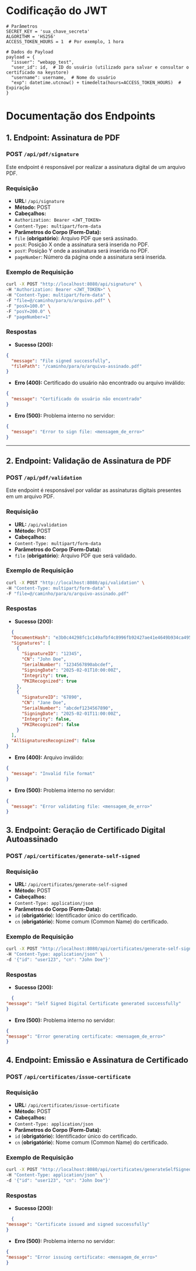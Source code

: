 # Codificação do JWT

```
# Parâmetros
SECRET_KEY = 'sua_chave_secreta'
ALGORITHM = 'HS256'
ACCESS_TOKEN_HOURS = 1  # Por exemplo, 1 hora

# Dados do Payload
payload = {
  "issuer": "webapp_test",
  "user_id": id,  # ID do usuário (utilizado para salvar e consultar o certificado na keystore)
  "username": username,  # Nome do usuário
  "exp": datetime.utcnow() + timedelta(hours=ACCESS_TOKEN_HOURS)  # Expiração
}

```

# Documentação dos Endpoints

## 1. Endpoint: Assinatura de PDF
### **POST** `/api/pdf/signature`

Este endpoint é responsável por realizar a assinatura digital de um arquivo PDF.

### **Requisição**
- **URL:** `/api/signature`
- **Método:** POST
- **Cabeçalhos:**
- `Authorization: Bearer <JWT_TOKEN>`
- `Content-Type: multipart/form-data`
- **Parâmetros do Corpo (Form-Data):**
- `file` (**obrigatório**): Arquivo PDF que será assinado.
- `posX`: Posição X onde a assinatura será inserida no PDF.
- `posY`: Posição Y onde a assinatura será inserida no PDF.
- `pageNumber`: Número da página onde a assinatura será inserida.

### **Exemplo de Requisição**
```bash
curl -X POST "http://localhost:8080/api/signature" \
-H "Authorization: Bearer <JWT_TOKEN>" \
-H "Content-Type: multipart/form-data" \
-F "file=@/caminho/para/o/arquivo.pdf" \
-F "posX=100.0" \
-F "posY=200.0" \
-F "pageNumber=1"
```

### **Respostas**
- **Sucesso (200):**
```json
{
  "message": "File signed successfully",
  "filePath": "/caminho/para/o/arquivo-assinado.pdf"
}
```
- **Erro (400):** Certificado do usuário não encontrado ou arquivo inválido:
```json
{
  "message": "Certificado do usuário não encontrado"
}
```
- **Erro (500):** Problema interno no servidor:
```json
{
  "message": "Error to sign file: <mensagem_de_erro>"
}
```

---

## 2. Endpoint: Validação de Assinatura de PDF
### **POST** `/api/pdf/validation`

Este endpoint é responsável por validar as assinaturas digitais presentes em um arquivo PDF.

### **Requisição**
- **URL:** `/api/validation`
- **Método:** POST
- **Cabeçalhos:**
- `Content-Type: multipart/form-data`
- **Parâmetros do Corpo (Form-Data):**
- `file` (**obrigatório**): Arquivo PDF que será validado.

### **Exemplo de Requisição**
```bash
curl -X POST "http://localhost:8080/api/validation" \
-H "Content-Type: multipart/form-data" \
-F "file=@/caminho/para/o/arquivo-assinado.pdf"
```

### **Respostas**
- **Sucesso (200):**
```json
  {
  "DocumentHash": "e3b0c44298fc1c149afbf4c8996fb92427ae41e4649b934ca495991b7852b855",
  "Signatures": [
    {
      "SignatureID": "12345",
      "CN": "John Doe",
      "SerialNumber": "1234567890abcdef",
      "SigningDate": "2025-02-01T10:00:00Z",
      "Integrity": true,
      "PKIRecognized": true
    },
    {
      "SignatureID": "67890",
      "CN": "Jane Doe",
      "SerialNumber": "abcdef1234567890",
      "SigningDate": "2025-02-01T11:00:00Z",
      "Integrity": false,
      "PKIRecognized": false
    }
  ],
  "AllSignaturesRecognized": false
}
```
- **Erro (400):** Arquivo inválido:
```json
{
  "message": "Invalid file format"
}
```
- **Erro (500):** Problema interno no servidor:
```json
{
  "message": "Error validating file: <mensagem_de_erro>"
}
```

## 3. Endpoint: Geração de Certificado Digital Autoassinado
### **POST** `/api/certificates/generate-self-signed`

### **Requisição**
- **URL:** `/api/certificates/generate-self-signed`
- **Método:** POST
- **Cabeçalhos:**
- `Content-Type: application/json`
- **Parâmetros do Corpo (Form-Data):**
- `id` (**obrigatório**): Identificador único do certificado.
- `cn` (**obrigatório**): Nome comum (Common Name) do certificado.

### **Exemplo de Requisição**
```bash
curl -X POST "http://localhost:8080/api/certificates/generate-self-signed" \
-H "Content-Type: application/json" \
-d '{"id": "user123", "cn": "John Doe"}'

```

### **Respostas**
- **Sucesso (200):**
```json
  {
"message": "Self Signed Digital Certificate generated successfully"
}
```

- **Erro (500):** Problema interno no servidor:
```json
{
"message": "Error generating certificate: <mensagem_de_erro>"
}

```

## 4. Endpoint: Emissão e Assinatura de Certificado
### **POST** `/api/certificates/issue-certificate`

### **Requisição**
- **URL:** `/api/certificates/issue-certificate`
- **Método:** POST
- **Cabeçalhos:**
- `Content-Type: application/json`
- **Parâmetros do Corpo (Form-Data):**
- `id` (**obrigatório**): Identificador único do certificado.
- `cn` (**obrigatório**): Nome comum (Common Name) do certificado.

### **Exemplo de Requisição**
```bash
curl -X POST "http://localhost:8080/api/certificates/generateSelfSigned" \
-H "Content-Type: application/json" \
-d '{"id": "user123", "cn": "John Doe"}'

```

### **Respostas**
- **Sucesso (200):**
```json
  {
"message": "Certificate issued and signed successfully"
}

```

- **Erro (500):** Problema interno no servidor:
```json
{
"message": "Error issuing certificate: <mensagem_de_erro>"
}
```


